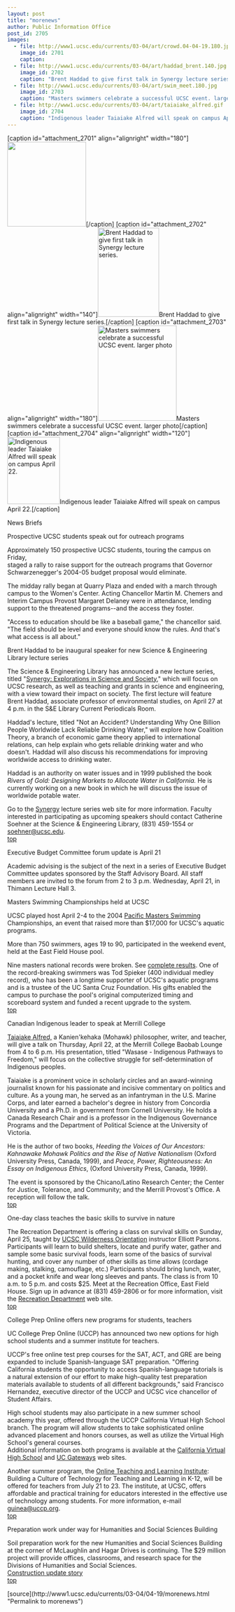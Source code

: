 ```yaml
---
layout: post
title: "morenews"
author: Public Information Office
post_id: 2705
images:
  - file: http://www1.ucsc.edu/currents/03-04/art/crowd.04-04-19.180.jpg
    image_id: 2701
    caption: 
  - file: http://www1.ucsc.edu/currents/03-04/art/haddad_brent.140.jpg
    image_id: 2702
    caption: "Brent Haddad to give first talk in Synergy lecture series."
  - file: http://www1.ucsc.edu/currents/03-04/art/swim_meet.180.jpg
    image_id: 2703
    caption: "Masters swimmers celebrate a successful UCSC event. larger photo"
  - file: http://www1.ucsc.edu/currents/03-04/art/taiaiake_alfred.gif
    image_id: 2704
    caption: "Indigenous leader Taiaiake Alfred will speak on campus April 22."
---
```


[caption id="attachment_2701" align="alignright" width="180"]<a href="http://localhost/mysite/wp-content/uploads/2004/04/crowd.04-04-19.180.jpg"><img class="size-full wp-image-2701" src="http://localhost/mysite/wp-content/uploads/2004/04/crowd.04-04-19.180.jpg" alt="" width="180" height="193" /></a>[/caption]
[caption id="attachment_2702" align="alignright" width="140"]<a href="http://localhost/mysite/wp-content/uploads/2004/04/haddad_brent.140.jpg"><img class="size-full wp-image-2702" src="http://localhost/mysite/wp-content/uploads/2004/04/haddad_brent.140.jpg" alt="Brent Haddad to give first talk in Synergy lecture series." width="140" height="203" /></a>Brent Haddad to give first talk in Synergy lecture series.[/caption]
[caption id="attachment_2703" align="alignright" width="180"]<a href="http://localhost/mysite/wp-content/uploads/2004/04/swim_meet.180.jpg"><img class="size-full wp-image-2703" src="http://localhost/mysite/wp-content/uploads/2004/04/swim_meet.180.jpg" alt="Masters swimmers celebrate a successful UCSC event. larger photo" width="180" height="217" /></a>Masters swimmers celebrate a successful UCSC event. larger photo[/caption]
[caption id="attachment_2704" align="alignright" width="120"]<a href="http://localhost/mysite/wp-content/uploads/2004/04/taiaiake_alfred.gif"><img class="size-full wp-image-2704" src="http://localhost/mysite/wp-content/uploads/2004/04/taiaiake_alfred.gif" alt="Indigenous leader Taiaiake Alfred will speak on campus April 22." width="120" height="153" /></a>Indigenous leader Taiaiake Alfred will speak on campus April 22.[/caption]
<p class="pagehead">
  News Briefs
</p>
<p class="sectionhead">
  <a name="outreach" id="outreach"></a>Prospective UCSC students speak out for outreach programs
</p>
<p>
  Approximately 150 prospective UCSC students, touring the campus on Friday,<br>
  staged a rally to raise support for the outreach programs that Governor<br>
  Schwarzenegger's 2004-05 budget proposal would eliminate.
</p>
<p>
  The midday rally began at Quarry Plaza and ended with a march through campus to the Women's Center. Acting Chancellor Martin M. Chemers and Interim Campus Provost Margaret Delaney were in attendance, lending support to the threatened programs--and the access they foster.
</p>
<p>
  "Access to education should be like a baseball game," the chancellor said.<br>
  "The field should be level and everyone should know the rules. And that's<br>
  what access is all about."
</p>
<p>
  <span class="sectionhead"><a name="haddad" id="haddad"></a>Brent Haddad to be inaugural speaker for new Science &amp; Engineering Library lecture series</span><br>
</p>
<p>
  The Science &amp; Engineering Library has announced a new lecture series, titled "<a href="http://library.ucsc.edu/science/synergy">Synergy: Explorations in Science and Society</a>," which will focus on UCSC research, as well as teaching and grants in science and engineering, with a view toward their impact on society. The first lecture will feature Brent Haddad, associate professor of environmental studies, on April 27 at 4 p.m. in the S&amp;E Library Current Periodicals Room.
</p>
<p>
  Haddad's lecture, titled "Not an Accident? Understanding Why One Billion People Worldwide Lack Reliable Drinking Water," will explore how Coalition Theory, a branch of economic game theory applied to international relations, can help explain who gets reliable drinking water and who doesn't. Haddad will also discuss his recommendations for improving worldwide access to drinking water.
</p>
<p>
  Haddad is an authority on water issues and in 1999 published the book <i>Rivers of Gold: Designing Markets to Allocate Water in California.</i> He is currently working on a new book in which he will discuss the issue of worldwide potable water.<br>
</p>
<p>
  Go to the <a href="http://library.ucsc.edu/science/synergy">Synergy</a> lecture series web site for more information. Faculty interested in participating as upcoming speakers should contact Catherine Soehner at the Science &amp; Engineering Library, (831) 459-1554 or <a href="mailto:soehner@ucsc.edu">soehner@ucsc.edu</a>.<br>
  <a href="#haddad">top</a>
</p>
<p class="sectionhead">
  <a name="budget" id="budget"></a>Executive Budget Committee forum update is April 21
</p>
<p>
  Academic advising is the subject of the next in a series of Executive Budget Committee updates sponsored by the Staff Advisory Board. All staff members are invited to the forum from 2 to 3 p.m. Wednesday, April 21, in Thimann Lecture Hall 3.
</p>
<p class="sectionhead">
  <a name="swimming" id="swimming"></a>Masters Swimming Championships held at UCSC
</p>
<p>
  UCSC played host April 2-4 to the 2004 <a href="http://www.pacificmasters.org/index.shtml">Pacific Masters Swimming</a><br>
  Championships, an event that raised more than $17,000 for UCSC's aquatic<br>
  programs.
</p>
<p>
  More than 750 swimmers, ages 19 to 90, participated in the weekend event, held at the East Field House pool.<br>
</p>
<p>
  Nine masters national records were broken. See <a href="http://www.pacificmasters.org/comp/results.shtml">complete results</a>. One of the record-breaking swimmers was Tod Spieker (400 individual medley record), who has been a longtime supporter of UCSC's aquatic programs and is a trustee of the UC Santa Cruz Foundation. His gifts enabled the campus to purchase the pool's original computerized timing and scoreboard system and funded a recent upgrade to the system.<br>
  <a href="#haddad">top</a><br>
</p>
<p class="sectionhead">
  <a name="taiaiake" id="taiaiake"></a>Canadian Indigenous leader to speak at Merrill College
</p>
<p>
  <a href="http://web.uvic.ca/igov/people/faculty/alfred_gerald.html">Taiaiake Alfred,</a> a Kanien'kehaka (Mohawk) philosopher, writer, and teacher, will give a talk on Thursday, April 22, at the Merrill College Baobab Lounge from 4 to 6 p.m. His presentation, titled "Wasase - Indigenous Pathways to Freedom," will focus on the collective struggle for self-determination of Indigenous peoples.<br>
</p>Taiaiake is a prominent voice in scholarly circles and an award-winning journalist known for his passionate and incisive commentary on politics and culture. As a young man, he served as an infantryman in the U.S. Marine Corps, and later earned a bachelor's degree in history from Concordia University and a Ph.D. in government from Cornell University. He holds a Canada Research Chair and is a professor in the Indigenous Governance Programs and the Department of Political Science at the University of Victoria.
<p>
  He is the author of two books, <i>Heeding the Voices of Our Ancestors: Kahnawake Mohawk Politics and the Rise of Native Nationalism</i> (Oxford University Press, Canada, 1999), and <i>Peace, Power, Righteousness: An Essay on Indigenous Ethics</i>, (Oxford University Press, Canada, 1999).
</p>
<p>
  The event is sponsored by the Chicano/Latino Research Center; the Center for Justice, Tolerance, and Community; and the Merrill Provost's Office. A reception will follow the talk.<br>
  <a href="#haddad">top</a>
</p>
<p class="sectionhead">
  <a name="wilderness" id="wilderness"></a>One-day class teaches the basic skills to survive in nature
</p>
<p>
  The Recreation Department is offering a class on survival skills on Sunday, April 25, taught by <a href="http://studentaffairs.ucsc.edu/opers/wo/">UCSC Wilderness Orientation</a> instructor Elliott Parsons. Participants will learn to build shelters, locate and purify water, gather and sample some basic survival foods, learn some of the basics of survival hunting, and cover any number of other skills as time allows (cordage making, stalking, camouflage, etc.) Participants should bring lunch, water, and a pocket knife and wear long sleeves and pants. The class is from 10 a.m. to 5 p.m. and costs $25. Meet at the Recreation Office, East Field House. Sign up in advance at (831) 459-2806 or for more information, visit the <a href="http://www.ucsc.edu/opers/rec">Recreation Department</a> web site.<br>
  <a href="#haddad">top</a>
</p>
<p class="sectionhead">
  <a name="college_prep" id="college_prep"></a>College Prep Online offers new programs for students, teachers
</p>
<p>
  UC College Prep Online (UCCP) has announced two new options for high school students and a summer institute for teachers.<br>
</p>
<p>
  UCCP's free online test prep courses for the SAT, ACT, and GRE are being expanded to include Spanish-language SAT preparation. "Offering California students the opportunity to access Spanish-language tutorials is a natural extension of our effort to make high-quality test preparation materials available to students of all different backgrounds," said Francisco Hernandez, executive director of the UCCP and UCSC vice chancellor of Student Affairs.<br>
</p>
<p>
  High school students may also participate in a new summer school academy this year, offered through the UCCP California Virtual High School branch. The program will allow students to take sophisticated online advanced placement and honors courses, as well as utilize the Virtual High School's general courses.<br>
  Additional information on both programs is available at the <a href="http://www.cavhs.org">California Virtual High School</a> and <a href="http://www.ucgateways.org">UC Gateways</a> web sites.<br>
</p>
<p>
  Another summer program, the <a href="http://www.uccp.org/institute">Online Teaching and Learning Institute</a>: Building a Culture of Technology for Teaching and Learning in K-12, will be offered for teachers from July 21 to 23. The institute, at UCSC, offers affordable and practical training for educators interested in the effective use of technology among students. For more information, e-mail <a href="mailto:guinea@uccp.org">guinea@uccp.org</a>.<br>
  <a href="#haddad">top</a>
</p>
<p class="sectionhead">
  <a name="construction" id="construction"></a>Preparation work under way for Humanities and Social Sciences Building
</p>
<p>
  Soil preparation work for the new Humanities and Social Sciences Building at the corner of McLaughlin and Hagar Drives is continuing. The $29 million project will provide offices, classrooms, and research space for the Divisions of Humanities and Social Sciences.<br>
  <a href="http://www.ucsc.edu/about/construction_plans.html">Construction update story</a><a href="http://www2.ucsc.edu/ppc/"><br></a><a href="#haddad">top</a><br>
</p>
<p>

</p>
[source](http://www1.ucsc.edu/currents/03-04/04-19/morenews.html "Permalink to morenews")
